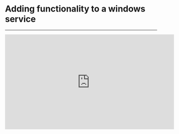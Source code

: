 ﻿# Adding functionality to a windows service

---
<iframe width="560" height="315" src="https://www.youtube.com/embed/zYF2jyVUuio?list=PL1DEQjXG2xnKWbvziMi3Rx1fVELq-0gcA" frameborder="0" allowfullscreen></iframe>